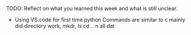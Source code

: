 TODO: Reflect on what you learned this week and what is still unclear.
- Using VS.code for first time
python Commands are similar to c 
mainly did directory work, mkdr, ls cd .. n all dat
